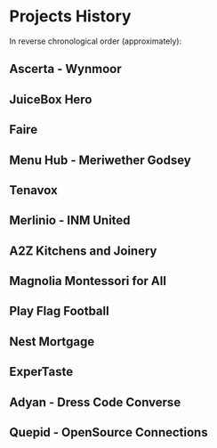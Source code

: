 # Projects History

In reverse chronological order (approximately):

## Ascerta - Wynmoor

## JuiceBox Hero

## Faire

## Menu Hub - Meriwether Godsey

## Tenavox

## Merlinio - INM United

## A2Z Kitchens and Joinery

## Magnolia Montessori for All

## Play Flag Football

## Nest Mortgage

## ExperTaste

## Adyan - Dress Code Converse

## Quepid - OpenSource Connections
